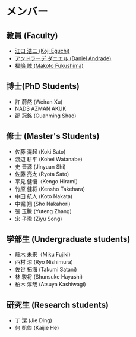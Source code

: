 # メンバー

## 教員 (Faculty)
- [江口 浩二 (Koji Eguchi)](https://researchmap.jp/eguchi?lang=ja)
- [アンドラーデ ダニエル (Daniel Andrade)](https://seeds.office.hiroshima-u.ac.jp/profile/ja.80a89287f8ce0746520e17560c007669.html)
- [福嶋 誠 (Makoto Fukushima)](https://sites.google.com/site/mfukushimawebjp)

## 博士(PhD Students)
- 許 蔚然 (Weiran Xu)
- NADS AZMAN AKUK
- 邵 冠銘 (Guanming Shao)

## 修士 (Master's Students)
- 佐藤 滉起 (Koki Sato)
- 渡辺 耕平 (Kohei Watanabe)
- 史 晋源 (Jinyuan Shi)
- 佐藤 亮太 (Ryota Sato)
- 平見 健悟（Kengo Hirami）
- 竹原 健将 (Kensho Takehara)
- 中田 航人 (Koto Nakata)
- 中堀 翔 (Sho Nakahori)
- 張 玉騰 (Yuteng Zhang)
- 宋 子瑜 (Ziyu Song)
		
## 学部生 (Undergraduate students)
- 藤木 未来（Miku Fujiki）
- 西村 涼 (Ryo Nishimura)
- 佐谷 拓海 (Takumi Satani)
- 林 駿将 (Shunsuke Hayashi)
- 柏木 淳哉 (Atsuya Kashiwagi)

## 研究生 (Research students)
- 丁 潔 (Jie Ding)
- 何 凱傑 (Kaijie He)